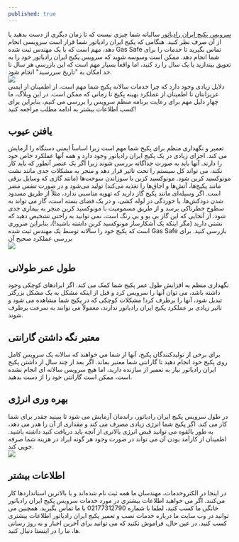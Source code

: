 ```yaml
---
published: true
---
```

[سرویس پکیج ایران رادیاتور](https://electrokhadamat.ir/iranradiator-boiler-repair/) سالیانه شما چیزی نیست که تا زمان دیگری از دست بدهید یا از آن صرف نظر کنید. هنگامی که پکیج ایران رادیاتور شما قرار است سرویسی انجام دهد، مهم است که با یک مهندس ثبت شده Gas Safe تماس بگیرید تا خدمات را برای شما انجام دهد. ممکن است وسوسه شوید که سرویس پکیج ایران رادیاتور خود را به تعویق بیندازید یا یک سال را رد کنید، اما واقعاً بسیار مهم است که این بازرسی هر سال تا حد امکان به "تاریخ سررسید" انجام شود.<br>
![](https://electrokhadamat.ir/wp-content/uploads/2022/08/%D8%A7%D8%B1%D9%88%D8%B1%D9%87%D8%A7%DB%8C-%D9%BE%DA%A9%DB%8C%D8%AC-%D8%A8%D9%88%D8%AA%D8%A7%D9%86-%D9%85%D8%AF%D9%84-%DA%A9%D8%A7%D9%84%D8%AF%D8%A7-%D9%88%D9%86%D8%B2%DB%8C%D8%A7-990x495.jpg)
<br>
دلایل زیادی وجود دارد که چرا خدمات سالانه پکیج شما مهم است، از اطمینان از ایمنی عزیزانتان تا اطمینان از عملکرد بهینه پکیج تا زمانی که ممکن است. در این وبلاگ، ما چهار دلیل مهم برای رعایت برنامه منظم سرویس را بررسی می کنیم، بنابراین برای کسب اطلاعات بیشتر به ادامه مطلب مراجعه کنید!<br>

## یافتن عیوب<br>
تعمیر و نگهداری منظم برای پکیج شما مهم است زیرا اساساً ایمنی دستگاه را آزمایش می کند. اجزای زیادی در یک پکیج ایران رادیاتور وجود دارد و همه آنها عملکرد خاص خود را دارند. آنها باید به صورت جداگانه بررسی شوند زیرا اگر یک عنصر آنطور که باید کار نکند، می تواند کل سیستم را تحت تاثیر قرار دهد و منجر به مشکلات جدی مانند نشت مونوکسید کربن شود. مونوکسید کربن با سوزاندن سوخت‌ها (مانند گازی که وسایل برقی مانند پکیج‌ها، آتش‌ها و اجاق‌ها را تغذیه می‌کند) تولید می‌شود و در صورت تنفس مضر است. اگر وسیله‌ای مانند پکیج گاز دارید که تهویه مناسبی ندارد، مثلاً از طریق مسدود شدن دودکش‌ها. یا خوردگی در لوله کشی، و در یک فضای بسته است، گاز می تواند به سطوح خطرناکی برسد و از طریق مسمومیت با مونوکسید کربن منجر به بیماری جدی شود. از آنجایی که این گاز بی بو و بی رنگ است، نمی توانید به راحتی تشخیص دهید که نشتی دارید (مگر اینکه یک آشکارساز مونوکسید کربن داشته باشید!)، بنابراین ضروری است که پکیج خود را سالانه توسط یک مهندس ثبت شده Gas Safe بازرسی کنید. برای بررسی عملکرد صحیح آن
<br>
![](https://electrokhadamat.ir/wp-content/uploads/2022/08/%D8%B3%D8%B1%D8%AF-%D8%B4%D8%AF%D9%86-%D8%A2%D8%A8-%D9%BE%DA%A9%DB%8C%D8%AC-%D8%AF%DB%8C%D9%88%D8%A7%D8%B1%DB%8C-990x495.jpg)
<br>
## طول عمر طولانی<br>
نگهداری منظم به افزایش طول عمر پکیج شما کمک می کند. اگر ایرادهای کوچکی وجود داشته باشد، می توان آنها را سرویس کرد و قبل از اینکه مشکل به یک مشکل بزرگتر تبدیل شود، آنها را برطرف کرد! مشکلات کوچکی که در پکیج شما مشاهده می شود و تاثیر زیادی بر عملکرد پکیج ایران رادیاتور ندارند، معمولاً می توانند به سرعت برطرف شوند.<br>

## معتبر نگه داشتن گارانتی<br>
برای برخی از تولیدکنندگان پکیج، آنها از شما می خواهند که سالانه یک سرویس کامل روی پکیج خود انجام دهید تا گارانتی شما معتبر بماند. اگر بعد از چند سال از داشتن پکیج ایران رادیاتور نیاز به تعمیر از سازنده دارید، اما هیچ سرویس سالانه ای انجام نشده است، ممکن است گارانتی خود را از دست بدهید.<br>

## بهره وری انرژی<br>
در طول سرویس پکیج ایران رادیاتور، راندمان آزمایش می شود تا ببینید چقدر برای شما کار می کند. اگر پکیج شما انرژی زیادی مصرف می کند و مقداری از آن را هدر می دهد، به طور بالقوه می توانید قبض انرژی بالاتری از آنچه باید دریافت کنید داشته باشید. اطمینان از کارآمد بودن آن می تواند در صورت وجود هر گونه ایراد در هزینه شما صرفه جویی کند.<br>
![](https://electrokhadamat.ir/wp-content/uploads/2022/08/%D8%B1%D9%88%D8%B4%D9%86-%DA%A9%D8%B1%D8%AF%D9%86-%D9%BE%DA%A9%DB%8C%D8%AC--990x495.jpg)
## اطلاعات بیشتر<br>
در اینجا در الکتروخدمات، مهندسان ما همه ثبت نام شده‌اند و با بالاترین استانداردها کار می‌کنند. اگر می خواهید اطلاعات بیشتری در مورد خدمات سرویس پکیج ایران رادیاتور خانگی ما کسب کنید، لطفا با شماره 02177312790 با ما تماس بگیرید. همچنین می توانید در وب سایت ما درباره خدمات نصب و تعمیر پکیج ایران رادیاتور اطلاعات بیشتری کسب کنید. در عین حال، فراموش نکنید که می توانید برای آخرین اخبار و به روز رسانی ها، ما را در اینستا دنبال کنید.<br>
